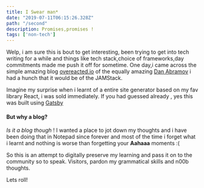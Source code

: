 ```yaml
---
title: I Swear man*
date: "2019-07-11T06:15:26.328Z"
path: "/second"
description: Promises,promises !
tags: ['non-tech']
---
```


Welp, i am sure this is bout to get interesting, been trying to get into tech writing for a while and things like tech stack,choice of frameworks,day commitments made me push it off for sometime.
One day,i came across the simple amazing blog [overeacted.io](https://overreacted.io/) of the equally amazing [Dan Abramov](https://twitter.com/dan_abramov) i had a hunch that it would be of the JAMStack.

Imagine my surprise when i learnt of a entire site generator  based on my fav library React, i was sold immediately. If you had guessed already , yes this was built using [Gatsby](https://www.gatsbyjs.org/)

#### But why a blog?

_Is it a blog though_ ! I wanted a place to jot down my thoughts and i have been doing that in Notepad since forever  and most of the time i forget what i learnt and nothing is worse than forgetting your **Aahaaa** moments :( 

So this is an attempt to digitally preserve my learning and pass it on to the community so to speak. Visitors, pardon my grammatical skills and n00b thoughts.

Lets roll!






